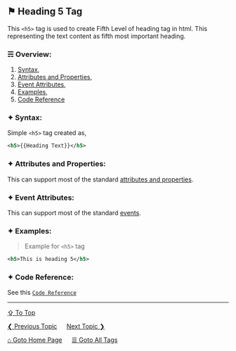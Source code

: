 ## &#9873; Heading 5 Tag
This `<h5>` tag is used to create Fifth Level of heading tag in html. This representing the text content as fifth most important heading.

### &#9780; Overview:
1. [Syntax](#-syntax),
2. [Attributes and Properties](#-attributes-and-properties),
3. [Event Attributes](#-event-attributes),
4. [Examples](#-examples),
5. [Code Reference](#-code-reference)

### &#10022; Syntax:
Simple `<h5>` tag created as, 
```xml
<h5>{{Heading Text}}</h5>
```

### &#10022; Attributes and Properties:
This can support most of the standard [attributes and properties](../docs/attributes-and-properties.md).

### &#10022; Event Attributes:
This can support most of the standard [events](../docs/events.md).

### &#10022; Examples:
> Example for `<h5>` tag
```xml
<h5>This is heading 5</h5>
```

### &#10022; Code Reference:
See this [`Code Reference`](../code/h5-tag.html)

---
[&#8682; To Top](#-heading-5-tag)

[&#10094; Previous Topic](./h4-tag.md) &emsp; [Next Topic &#10095;](./h6-tag.md)

[&#8962; Goto Home Page](../README.md) &emsp; [&#9776; Goto All Tags](../all-tags.md)